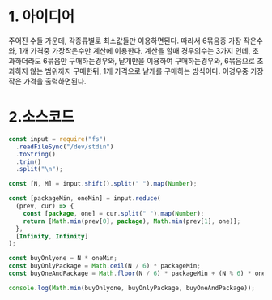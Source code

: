 # 1. 아이디어

주어진 수들 가운데, 각종류별로 최소값들만 이용하면된다. 따라서 6묶음중 가장 작은수와, 1개 가격중 가장작은수만 계산에 이용한다. 계산을 할때 경우의수는 3가지 인데, 초과하더라도 6묶음만 구매하는경우와, 낱개만을 이용하여 구매하는경우와, 6묶음으로 초과하지 않는 범위까지 구매한뒤, 1개 가격으로 낱개를 구매하는 방식이다. 이경우중 가장 작은 가격을 출력하면된다.

# 2.소스코드

```javascript
const input = require("fs")
  .readFileSync("/dev/stdin")
  .toString()
  .trim()
  .split("\n");

const [N, M] = input.shift().split(" ").map(Number);

const [packageMin, oneMin] = input.reduce(
  (prev, cur) => {
    const [package, one] = cur.split(" ").map(Number);
    return [Math.min(prev[0], package), Math.min(prev[1], one)];
  },
  [Infinity, Infinity]
);

const buyOnlyone = N * oneMin;
const buyOnlyPackage = Math.ceil(N / 6) * packageMin;
const buyOneAndPackage = Math.floor(N / 6) * packageMin + (N % 6) * oneMin;

console.log(Math.min(buyOnlyone, buyOnlyPackage, buyOneAndPackage));
```
